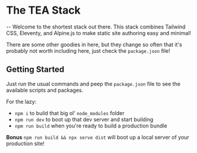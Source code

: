 # The TEA Stack
--
Welcome to the shortest stack out there. This stack combines Tailwind CSS, Eleventy, and Alpine.js to make static site authoring easy and minimal!

There are some other goodies in here, but they change so often that it's probably not worth including here, just check the `package.json` file!

## Getting Started

Just run the usual commands and peep the `package.json` file to see the available scripts and packages.

For the lazy:

- `npm i` to build that big ol' `node_modules` folder
- `npm run dev` to boot up that dev server and start building
- `npm run build` when you're ready to build a production bundle

**Bonus**
`npm run build && npx serve dist` will boot up a local server of your production site!
